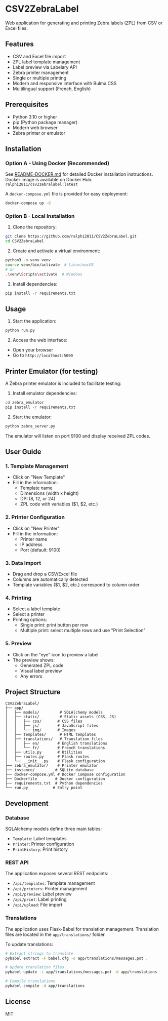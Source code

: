 # CSV2ZebraLabel

Web application for generating and printing Zebra labels (ZPL) from CSV or Excel files.

## Features

- CSV and Excel file import
- ZPL label template management
- Label preview via Labelary API
- Zebra printer management
- Single or multiple printing
- Modern and responsive interface with Bulma CSS
- Multilingual support (French, English)

## Prerequisites

- Python 3.10 or higher
- pip (Python package manager)
- Modern web browser
- Zebra printer or emulator

## Installation

### Option A - Using Docker (Recommended)

See [README-DOCKER.md](README-DOCKER.md) for detailed Docker installation instructions.
Docker image is available on Docker Hub: `ralphi2811/csv2zebralabel:latest`

A `docker-compose.yml` file is provided for easy deployment:
```bash
docker-compose up -d
```

### Option B - Local Installation

1. Clone the repository:
```bash
git clone https://github.com/ralphi2811/CSV2ZebraLabel.git
cd CSV2ZebraLabel
```

2. Create and activate a virtual environment:
```bash
python3 -m venv venv
source venv/bin/activate  # Linux/macOS
# or
.\venv\Scripts\activate  # Windows
```

3. Install dependencies:
```bash
pip install -r requirements.txt
```

## Usage

1. Start the application:
```bash
python run.py
```

2. Access the web interface:
- Open your browser
- Go to `http://localhost:5000`

## Printer Emulator (for testing)

A Zebra printer emulator is included to facilitate testing:

1. Install emulator dependencies:
```bash
cd zebra_emulator
pip install -r requirements.txt
```

2. Start the emulator:
```bash
python zebra_server.py
```

The emulator will listen on port 9100 and display received ZPL codes.

## User Guide

### 1. Template Management

- Click on "New Template"
- Fill in the information:
  - Template name
  - Dimensions (width x height)
  - DPI (8, 12, or 24)
  - ZPL code with variables ($1, $2, etc.)

### 2. Printer Configuration

- Click on "New Printer"
- Fill in the information:
  - Printer name
  - IP address
  - Port (default: 9100)

### 3. Data Import

- Drag and drop a CSV/Excel file
- Columns are automatically detected
- Template variables ($1, $2, etc.) correspond to column order

### 4. Printing

- Select a label template
- Select a printer
- Printing options:
  - Single print: print button per row
  - Multiple print: select multiple rows and use "Print Selection"

### 5. Preview

- Click on the "eye" icon to preview a label
- The preview shows:
  - Generated ZPL code
  - Visual label preview
  - Any errors

## Project Structure

```
CSV2ZebraLabel/
├── app/
│   ├── models/         # SQLAlchemy models
│   ├── static/         # Static assets (CSS, JS)
│   │   ├── css/       # CSS files
│   │   ├── js/        # JavaScript files
│   │   └── img/       # Images
│   ├── templates/      # HTML templates
│   ├── translations/   # Translation files
│   │   ├── en/        # English translations
│   │   └── fr/        # French translations
│   ├── utils.py       # Utilities
│   ├── routes.py      # Flask routes
│   └── __init__.py    # Flask configuration
├── zebra_emulator/    # Printer emulator
├── instance/         # SQLite database
├── docker-compose.yml # Docker Compose configuration
├── Dockerfile        # Docker configuration
├── requirements.txt  # Python dependencies
└── run.py           # Entry point
```

## Development

### Database

SQLAlchemy models define three main tables:
- `Template`: Label templates
- `Printer`: Printer configuration
- `PrintHistory`: Print history

### REST API

The application exposes several REST endpoints:
- `/api/templates`: Template management
- `/api/printers`: Printer management
- `/api/preview`: Label preview
- `/api/print`: Label printing
- `/api/upload`: File import

### Translations

The application uses Flask-Babel for translation management. Translation files are located in the `app/translations/` folder.

To update translations:
```bash
# Extract strings to translate
pybabel extract -F babel.cfg -o app/translations/messages.pot .

# Update translation files
pybabel update -i app/translations/messages.pot -d app/translations

# Compile translations
pybabel compile -d app/translations
```

## License

MIT
